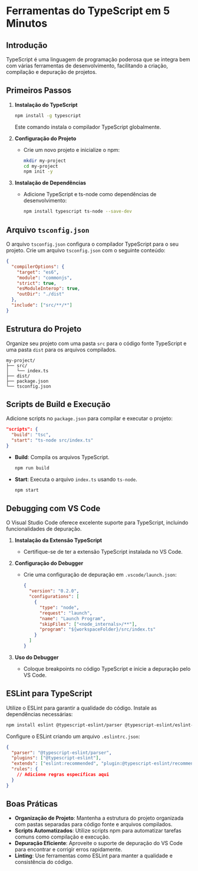 
# Ferramentas do TypeScript em 5 Minutos

## Introdução

TypeScript é uma linguagem de programação poderosa que se integra bem com várias ferramentas de desenvolvimento, facilitando a criação, compilação e depuração de projetos.

## Primeiros Passos

1. **Instalação do TypeScript**
   ```bash
   npm install -g typescript
   ```
   Este comando instala o compilador TypeScript globalmente.

2. **Configuração do Projeto**
   - Crie um novo projeto e inicialize o npm:
     ```bash
     mkdir my-project
     cd my-project
     npm init -y
     ```

3. **Instalação de Dependências**
   - Adicione TypeScript e ts-node como dependências de desenvolvimento:
     ```bash
     npm install typescript ts-node --save-dev
     ```

## Arquivo `tsconfig.json`

O arquivo `tsconfig.json` configura o compilador TypeScript para o seu projeto. Crie um arquivo `tsconfig.json` com o seguinte conteúdo:

```json
{
  "compilerOptions": {
    "target": "es6",
    "module": "commonjs",
    "strict": true,
    "esModuleInterop": true,
    "outDir": "./dist"
  },
  "include": ["src/**/*"]
}
```

## Estrutura do Projeto

Organize seu projeto com uma pasta `src` para o código fonte TypeScript e uma pasta `dist` para os arquivos compilados.

```
my-project/
├── src/
│   └── index.ts
├── dist/
├── package.json
└── tsconfig.json
```

## Scripts de Build e Execução

Adicione scripts no `package.json` para compilar e executar o projeto:

```json
"scripts": {
  "build": "tsc",
  "start": "ts-node src/index.ts"
}
```

- **Build**: Compila os arquivos TypeScript.
  ```bash
  npm run build
  ```

- **Start**: Executa o arquivo `index.ts` usando `ts-node`.
  ```bash
  npm start
  ```

## Debugging com VS Code

O Visual Studio Code oferece excelente suporte para TypeScript, incluindo funcionalidades de depuração.

1. **Instalação da Extensão TypeScript**
   - Certifique-se de ter a extensão TypeScript instalada no VS Code.

2. **Configuração do Debugger**
   - Crie uma configuração de depuração em `.vscode/launch.json`:
     ```json
     {
       "version": "0.2.0",
       "configurations": [
         {
           "type": "node",
           "request": "launch",
           "name": "Launch Program",
           "skipFiles": ["<node_internals>/**"],
           "program": "${workspaceFolder}/src/index.ts"
         }
       ]
     }
     ```

3. **Uso do Debugger**
   - Coloque breakpoints no código TypeScript e inicie a depuração pelo VS Code.

## ESLint para TypeScript

Utilize o ESLint para garantir a qualidade do código. Instale as dependências necessárias:

```bash
npm install eslint @typescript-eslint/parser @typescript-eslint/eslint-plugin --save-dev
```

Configure o ESLint criando um arquivo `.eslintrc.json`:

```json
{
  "parser": "@typescript-eslint/parser",
  "plugins": ["@typescript-eslint"],
  "extends": ["eslint:recommended", "plugin:@typescript-eslint/recommended"],
  "rules": {
    // Adicione regras específicas aqui
  }
}
```

## Boas Práticas

- **Organização de Projeto**: Mantenha a estrutura do projeto organizada com pastas separadas para código fonte e arquivos compilados.
- **Scripts Automatizados**: Utilize scripts npm para automatizar tarefas comuns como compilação e execução.
- **Depuração Eficiente**: Aproveite o suporte de depuração do VS Code para encontrar e corrigir erros rapidamente.
- **Linting**: Use ferramentas como ESLint para manter a qualidade e consistência do código.

